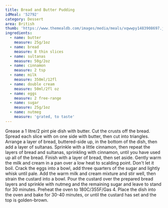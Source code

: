 ```yaml
---
title: Bread and Butter Pudding
idMeal: '52792'
category: Dessert
area: British
thumb: 'https://www.themealdb.com/images/media/meals/xqwwpy1483908697.jpg'
ingredients:
  - name: butter
    measure: 25g/1oz
  - name: bread
    measure: 8 thin slices
  - name: sultanas
    measure: 50g/2oz
  - name: cinnamon
    measure: 2 tsp
  - name: milk
    measure: 350ml/12fl
  - name: double cream
    measure: 50ml/2fl oz
  - name: eggs
    measure: 2 free-range
  - name: sugar
    measure: 25g/1oz
  - name: nutmeg
    measure: 'grated, to taste'
---
```

Grease a 1 litre/2 pint pie dish with butter.
Cut the crusts off the bread. Spread each slice with on one side with butter, then cut into triangles.
Arrange a layer of bread, buttered-side up, in the bottom of the dish, then add a layer of sultanas. Sprinkle with a little cinnamon, then repeat the layers of bread and sultanas, sprinkling with cinnamon, until you have used up all of the bread. Finish with a layer of bread, then set aside.
Gently warm the milk and cream in a pan over a low heat to scalding point. Don't let it boil.
Crack the eggs into a bowl, add three quarters of the sugar and lightly whisk until pale.
Add the warm milk and cream mixture and stir well, then strain the custard into a bowl.
Pour the custard over the prepared bread layers and sprinkle with nutmeg and the remaining sugar and leave to stand for 30 minutes.
Preheat the oven to 180C/355F/Gas 4.
Place the dish into the oven and bake for 30-40 minutes, or until the custard has set and the top is golden-brown.
